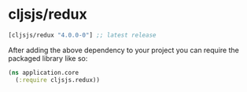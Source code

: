 # cljsjs/redux

[](dependency)
```clojure
[cljsjs/redux "4.0.0-0"] ;; latest release
```
[](/dependency)

After adding the above dependency to your project you can require the packaged library like so:

```clojure
(ns application.core
  (:require cljsjs.redux))
```
